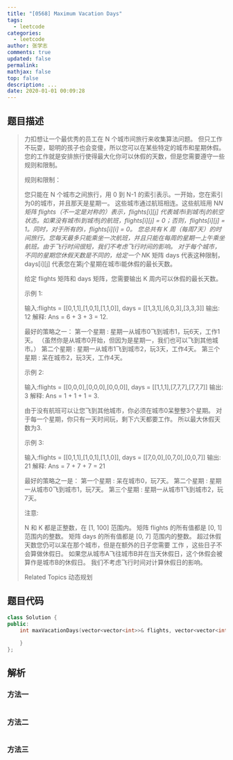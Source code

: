```yaml
---
title: "[0568] Maximum Vacation Days"
tags:
  - leetcode
categories:
  - leetcode
author: 张学志
comments: true
updated: false
permalink:
mathjax: false
top: false
description: ...
date: 2020-01-01 00:09:28
---
```


## 题目描述

> 力扣想让一个最优秀的员工在 N 个城市间旅行来收集算法问题。 但只工作不玩耍，聪明的孩子也会变傻，所以您可以在某些特定的城市和星期休假。您的工作就是安排旅行使得最大化你可以休假的天数，但是您需要遵守一些规则和限制。 
> 
> 规则和限制： 
> 
> 
> 您只能在 N 个城市之间旅行，用 0 到 N-1 的索引表示。一开始，您在索引为0的城市，并且那天是星期一。 
> 这些城市通过航班相连。这些航班用 N*N 矩阵 flights（不一定是对称的）表示，flights[i][j] 代表城市i到城市j的航空状态。如果没有城市i到城市j的航班，flights[i][j] = 0；否则，flights[i][j] = 1。同时，对于所有的i，flights[i][i] = 0。 
> 您总共有 K 周（每周7天）的时间旅行。您每天最多只能乘坐一次航班，并且只能在每周的星期一上午乘坐航班。由于飞行时间很短，我们不考虑飞行时间的影响。 
> 对于每个城市，不同的星期您休假天数是不同的，给定一个 N*K 矩阵 days 代表这种限制，days[i][j] 代表您在第j个星期在城市i能休假的最长天数。 
> 
> 
> 给定 flights 矩阵和 days 矩阵，您需要输出 K 周内可以休假的最长天数。 
> 
> 示例 1: 
> 
> 输入:flights = [[0,1,1],[1,0,1],[1,1,0]], days = [[1,3,1],[6,0,3],[3,3,3]]
> 输出: 12
> 解释: 
> Ans = 6 + 3 + 3 = 12. 
> 
> 最好的策略之一：
> 第一个星期 : 星期一从城市0飞到城市1，玩6天，工作1天。 
> （虽然你是从城市0开始，但因为是星期一，我们也可以飞到其他城市。） 
> 第二个星期 : 星期一从城市1飞到城市2，玩3天，工作4天。
> 第三个星期 : 呆在城市2，玩3天，工作4天。
> 
> 
> 
> 
> 示例 2: 
> 
> 输入:flights = [[0,0,0],[0,0,0],[0,0,0]], days = [[1,1,1],[7,7,7],[7,7,7]]
> 输出: 3
> 解释: 
> Ans = 1 + 1 + 1 = 3. 
> 
> 由于没有航班可以让您飞到其他城市，你必须在城市0呆整整3个星期。 
> 对于每一个星期，你只有一天时间玩，剩下六天都要工作。 
> 所以最大休假天数为3.
> 
> 
> 
> 
> 示例 3: 
> 
> 输入:flights = [[0,1,1],[1,0,1],[1,1,0]], days = [[7,0,0],[0,7,0],[0,0,7]]
> 输出: 21
> 解释:
> Ans = 7 + 7 + 7 = 21
> 
> 最好的策略之一是：
> 第一个星期 : 呆在城市0，玩7天。 
> 第二个星期 : 星期一从城市0飞到城市1，玩7天。
> 第三个星期 : 星期一从城市1飞到城市2，玩7天。
> 
> 
> 
> 
> 注意: 
> 
> 
> N 和 K 都是正整数，在 [1, 100] 范围内。 
> 矩阵 flights 的所有值都是 [0, 1] 范围内的整数。 
> 矩阵 days 的所有值都是 [0, 7] 范围内的整数。 
> 超过休假天数您仍可以呆在那个城市，但是在额外的日子您需要 工作 ，这些日子不会算做休假日。 
> 如果您从城市A飞往城市B并在当天休假日，这个休假会被算作是城市B的休假日。 
> 我们不考虑飞行时间对计算休假日的影响。 
> 
> 
> 
> Related Topics 动态规划

## 题目代码

```cpp
class Solution {
public:
    int maxVacationDays(vector<vector<int>>& flights, vector<vector<int>>& days) {
        
    }
};
```

## 解析

### 方法一

```cpp

```

### 方法二

```cpp

```

### 方法三

```cpp

```


